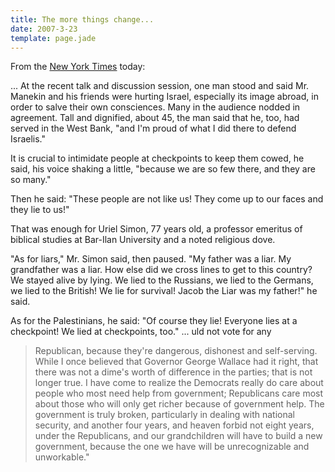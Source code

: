 ```yaml
---
title: The more things change...
date: 2007-3-23
template: page.jade
---
```


From the [New York Times](http://www.nytimes.com/2007/03/23/world/middleeast/23jerusalem.html?_r=1&hp&oref=slogin) today:
  
  
... At the recent talk and discussion session, one man stood and said
Mr. Manekin and his friends were hurting Israel, especially its image abroad,
in order to salve their own consciences. Many in the audience nodded in
agreement. Tall and dignified, about 45, the man said that he, too, had
served in the West Bank, "and I'm proud of what I did there to defend Israelis."
  
  
It is crucial to intimidate people at checkpoints to keep them cowed,
he said, his voice shaking a little, "because we are so few there, and
they are so many."
  
  
Then he said: "These people are not like us! They come up to our faces
and they lie to us!"
  
  
That was enough for Uriel Simon, 77 years old, a professor emeritus of
biblical studies at Bar-Ilan University and a noted religious dove.
  
  
"As for liars," Mr. Simon said, then paused. "My father was a liar. My
grandfather was a liar. How else did we cross lines to get to this country?
We stayed alive by lying. We lied to the Russians, we lied to the Germans,
we lied to the British! We lie for survival! Jacob the Liar was my father!"
he said.
  
  
As for the Palestinians, he said: "Of course they lie! Everyone lies at
a checkpoint! We lied at checkpoints, too." ...
uld not vote for any
> Republican, because they're dangerous, dishonest and self-serving. While
> I once believed that Governor George Wallace had it right, that there was
> not a dime's worth of difference in the parties; that is not longer true.
> I have come to realize the Democrats really do care about people who most
> need help from government; Republicans care most about those who will only
> get richer because of government help. The government is truly broken,
> particularly in dealing with national security, and another four years,
> and heaven forbid not eight years, under the Republicans, and our grandchildren
> will have to build a new government, because the one we have will be unrecognizable
> and unworkable."
>   
>
